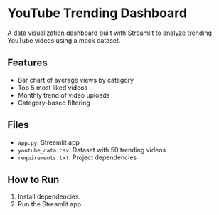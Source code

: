 # YouTube Trending Dashboard

A data visualization dashboard built with Streamlit to analyze trending YouTube videos using a mock dataset.

## Features

- Bar chart of average views by category
- Top 5 most liked videos
- Monthly trend of video uploads
- Category-based filtering

## Files

- `app.py`: Streamlit app
- `youtube_data.csv`: Dataset with 50 trending videos
- `requirements.txt`: Project dependencies

## How to Run

1. Install dependencies: 
2. Run the Streamlit app:

